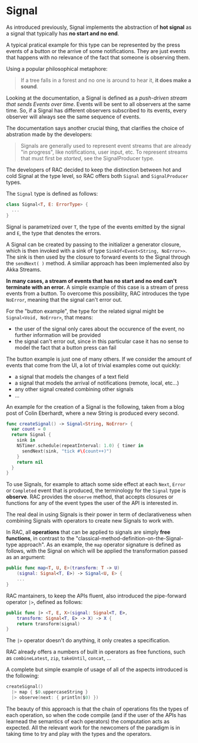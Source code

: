 # Signal

As introduced previously, Signal implements the abstraction of **hot signal** as a signal that typically has **no start and no end**.

A typical pratical example for this type can be represented by the press events of a button or the arrive of some notifications. They are just events that happens with no relevance of the fact that someone is observing them.

Using a popular philosophical metaphore:

>If a tree falls in a forest and no one is around to hear it, **it does make a sound**.

Looking at the documentation, a Signal is defined as a *push-driven stream that sends Events over time*. Events will be sent to all observers at the same time. So, if a Signal has different observers subscribed to its events, every observer will always see the same sequence of events.

The documentation says another crucial thing, that clarifies the choice of abstration made by the developers:

> Signals are generally used to represent event streams that are already "in progress", like notifications, user input, etc. To represent streams that must first be _started_, see the SignalProducer type.

The developers of RAC decided to keep the distinction between hot and cold Signal at the type level, so RAC offers both `Signal` and `SignalProducer` types.

The `Signal` type is defined as follows:

```swift
class Signal<T, E: ErrorType> {
  ...
}
```

Signal is parametrized over `T`, the type of the events emitted by the signal and `E`, the type that denotes the errors.

A Signal can be created by passing to the initializer a generator closure, which is then invoked with a sink of type `SinkOf<Event<String, NoError>>`. The sink is then used by the closure to forward events to the Signal through the `sendNext( )` method. A similiar approach has been implemented also by Akka Streams.

**In many cases, a stream of events that has no start and no end can't terminate with an error.** A simple example of this case is a stream of press events from a button. To overcome this possibility, RAC introduces the type `NoError`, meaning that the signal can't error out.

For the "button example", the type for the related signal might be `Signal<Void, NoError>`, that means:

- the user of the signal only cares about the occurence of the event, no further information will be provided
- the signal can't error out, since in this particular case it has no sense to model the fact that a button press can fail

The button example is just one of many others. If we consider the amount of events that come from the UI, a lot of trivial examples come out quickly:

- a signal that models the changes of a text field
- a signal that models the arrival of notifications (remote, local, etc...)
- any other signal created combining other signals
- ...

An example for the creation of a Signal is the following, taken from a blog post of Colin Eberhardt, where a new String is produced every second.

```swift
func createSignal() -> Signal<String, NoError> {
  var count = 0
  return Signal {
    sink in
    NSTimer.schedule(repeatInterval: 1.0) { timer in
      sendNext(sink, "tick #\(count++)")
    }
    return nil
  }
}
```

To use Signals, for example to attach some side effect at each `Next`, `Error` or `Completed` event that is produced, the terminology for the `Signal` type is **observe**. RAC provides the `observe` method, that accepts closures or functions for any of the event types the user of the API is interested in.

The real deal in using Signals is their power in term of declarativeness when combining Signals with operators to create new Signals to work with.

In RAC, all **operations** that can be applied to signals are simply **free functions**, in contrast to the "classical-method-definition-on-the-Signal-type approach". As an example, the `map` operator signature is defined as follows, with the Signal on which will be applied the transformation passed as an argument:

```swift
public func map<T, U, E>(transform: T -> U)
    (signal: Signal<T, E>) -> Signal<U, E> {
    ...
}
```

RAC mantainers, to keep the APIs fluent, also introduced the pipe-forward operator `|>`, defined as follows:

```swift
public func |> <T, E, X>(signal: Signal<T, E>,
    transform: Signal<T, E> -> X) -> X {
	return transform(signal)
}
```

The `|>` operator doesn't do anything, it only creates a specification.

RAC already offers a numbers of built in operators as free functions, such as `combineLatest`, `zip`, `takeUntil`, `concat`, ...

A complete but simple example of usage of all of the aspects introduced is the following:

```swift
createSignal()
  |> map { $0.uppercaseString }
  |> observe(next: { println($0) })
```

The beauty of this approach is that the chain of operations fits the types of each operation, so when the code compile (and if the user of the APIs has learnead the semantics of each operators) the computation acts as expected.
All the relevant work for the newcomers of the paradigm is in taking time to try and play with the types and the operators.

